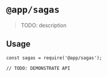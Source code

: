 # `@app/sagas`

> TODO: description

## Usage

```
const sagas = require('@app/sagas');

// TODO: DEMONSTRATE API
```
